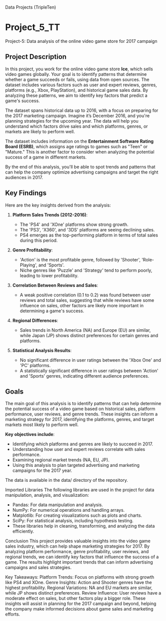 Data Projects (TripleTen)
# Project_5_TT
Project-5: Data analysis of the online video game store for 2017 campaign
## Project Description
In this project, you work for the online video game store **Ice**, which sells video games globally. Your goal is to identify patterns that determine whether a game succeeds or fails, using data from open sources. The dataset includes various factors such as user and expert reviews, genres, platforms (e.g., Xbox, PlayStation), and historical game sales data. By analyzing these patterns, we aim to identify key factors that predict a game's success.

The dataset spans historical data up to 2016, with a focus on preparing for the 2017 marketing campaign. Imagine it’s December 2016, and you're planning strategies for the upcoming year. The data will help you understand which factors drive sales and which platforms, genres, or markets are likely to perform well.

The dataset includes information on the **Entertainment Software Rating Board (ESRB)**, which assigns age ratings to games such as "Teen" or "Mature." This is another factor to consider when analyzing the potential success of a game in different markets.

By the end of this analysis, you'll be able to spot trends and patterns that can help the company optimize advertising campaigns and target the right audiences in 2017.

## Key Findings
Here are the key insights derived from the analysis:

1. **Platform Sales Trends (2012-2016)**:
   - The 'PS4' and 'XOne' platforms show strong growth.
   - The 'PS3', 'X360', and '3DS' platforms are seeing declining sales.
   - PS4 emerges as the top-performing platform in terms of total sales during this period.

2. **Genre Profitability**:
   - 'Action' is the most profitable genre, followed by 'Shooter', 'Role-Playing', and 'Sports'.
   - Niche genres like 'Puzzle' and 'Strategy' tend to perform poorly, leading to lower profitability.

3. **Correlation Between Reviews and Sales**:
   - A weak positive correlation (0.1 to 0.2) was found between user reviews and total sales, suggesting that while reviews have some influence on sales, other factors are likely more important in determining a game's success.

4. **Regional Differences**:
   - Sales trends in North America (NA) and Europe (EU) are similar, while Japan (JP) shows distinct preferences for certain genres and platforms.

5. **Statistical Analysis Results**:
   - No significant difference in user ratings between the 'Xbox One' and 'PC' platforms.
   - A statistically significant difference in user ratings between 'Action' and 'Sports' genres, indicating different audience preferences.

## Goals
The main goal of this analysis is to identify patterns that can help determine the potential success of a video game based on historical sales, platform performance, user reviews, and genre trends. These insights can inform a marketing strategy for 2017, identifying the platforms, genres, and target markets most likely to perform well.

**Key objectives include**:
- Identifying which platforms and genres are likely to succeed in 2017.
- Understanding how user and expert reviews correlate with sales performance.
- Examining regional market trends (NA, EU, JP).
- Using this analysis to plan targeted advertising and marketing campaigns for the 2017 year.

The data is available in the data/ directory of the repository.

Imported Libraries
The following libraries are used in the project for data manipulation, analysis, and visualization:

- Pandas: For data manipulation and analysis.
- NumPy: For numerical operations and handling arrays.
- Matplotlib: For creating visualizations such as plots and charts.
- SciPy: For statistical analysis, including hypothesis testing.
- These libraries help in cleaning, transforming, and analyzing the data efficiently.

Conclusion
This project provides valuable insights into the video game sales industry, which can help shape marketing strategies for 2017. By analyzing platform performance, genre profitability, user reviews, and regional trends, we can identify key factors that influence the success of a game. The results highlight important trends that can inform advertising campaigns and sales strategies.

Key Takeaways:
Platform Trends: Focus on platforms with strong growth like PS4 and XOne.
Genre Insights: Action and Shooter genres have the highest profitability.
Regional Variations: NA and EU markets are similar, while JP shows distinct preferences.
Review Influence: User reviews have a moderate effect on sales, but other factors play a bigger role.
These insights will assist in planning for the 2017 campaign and beyond, helping the company make informed decisions about game sales and marketing efforts.
